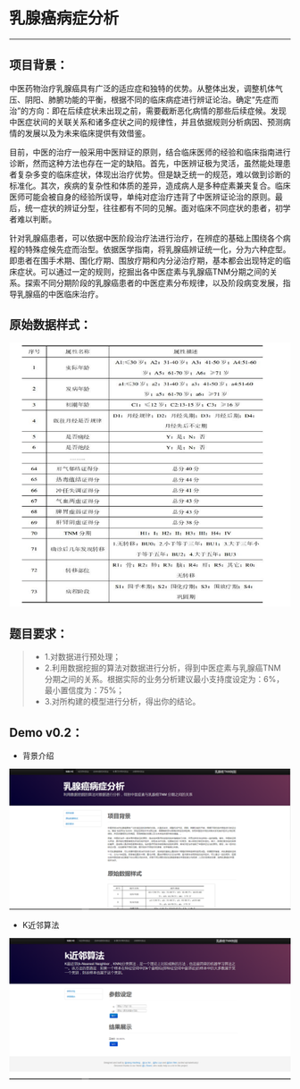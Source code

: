 # 乳腺癌病症分析

------

## 项目背景：

中医药物治疗乳腺癌具有广泛的适应症和独特的优势。从整体出发，调整机体气压、阴阳、肺腑功能的平衡，根据不同的临床病症进行辨证论治。确定“先症而治”的方向：即在后续症状未出现之前，需要截断恶化病情的那些后续症候。发现中医症状间的关联关系和诸多症状之间的规律性，并且依据规则分析病因、预测病情的发展以及为未来临床提供有效借鉴。

目前，中医的治疗一般采用中医辩证的原则，结合临床医师的经验和临床指南进行诊断，然而这种方法也存在一定的缺陷。首先，中医辨证极为灵活，虽然能处理患者复杂多变的临床症状，体现出治疗优势。但是缺乏统一的规范，难以做到诊断的标准化。其次，疾病的复杂性和体质的差异，造成病人是多种症素兼夹复合。临床医师可能会被自身的经验所误导，单纯对症治疗违背了中医辨证论治的原则。最后，统一症状的辨证分型，往往都有不同的见解。面对临床不同症状的患者，初学者难以判断。

针对乳腺癌患者，可以依据中医阶段治疗法进行治疗，在辨症的基础上围绕各个病程的特殊症候先症而治型。依据医学指南，将乳腺癌辨证统一化，分为六种症型。即患者在围手术期、围化疗期、围放疗期和内分泌治疗期，基本都会出现特定的临床症状。可以通过一定的规则，挖掘出各中医症素与乳腺癌TNM分期之间的关系。探索不同分期阶段的乳腺癌患者的中医症素分布规律，以及阶段病变发展，指导乳腺癌的中医临床治疗。

## 原始数据样式：
![dataSample](https://raw.githubusercontent.com/serea/DataMiningProject/master/dataSample.jpg)

## 题目要求：
>- 1.对数据进行预处理；
>- 2.利用数据挖掘的算法对数据进行分析，得到中医症素与乳腺癌TNM 分期之间的关系。根据实际的业务分析建议最小支持度设定为：6%，最小置信度为：75%；
>- 3.对所构建的模型进行分析，得出你的结论。

## Demo v0.2：
- 背景介绍

![demo](https://raw.githubusercontent.com/serea/DataMiningProject/master/demo.png)

- K近邻算法

![demo_knn](https://raw.githubusercontent.com/serea/DataMiningProject/master/demo_knn.png)